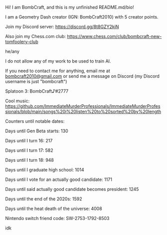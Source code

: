 Hi! I am BombCraft, and this is my unfinished README.md/bio!

I am a Geometry Dash creator (IGN: BombCraft2010) with 5 creator points.

Join my Discord server: https://discord.gg/8t8GZY2kjN

Also join my Chess.com club: https://www.chess.com/club/bombcraft-new-tomfoolery-club

he/any

I do not allow any of my work to be used to train AI.

If you need to contact me for anything, email me at bombcraft2010@gmail.com or send me a message on Discord (my Discord username is just "bombcraft")

Splatoon 3: BombCraft♪#2777

Cool music: https://github.com/ImmediateMurderProfessionals/ImmediateMurderProfessionals/blob/main/songs%20i%20listen%20to%20sorted%20by%20length

Counters until notable dates:

Days until Gen Beta starts: 130

Days until I turn 16: 217

Days until I turn 17: 582

Days until I turn 18: 948

Days until I graduate high school: 1014

Days until I vote for an actually good candidate: 1171

Days until said actually good candidate becomes president: 1245

Days until the end of the 2020s: 1592

Days until the heat death of the universe: 4008


Nintendo switch friend code: SW-2753-1792-8503

idk

